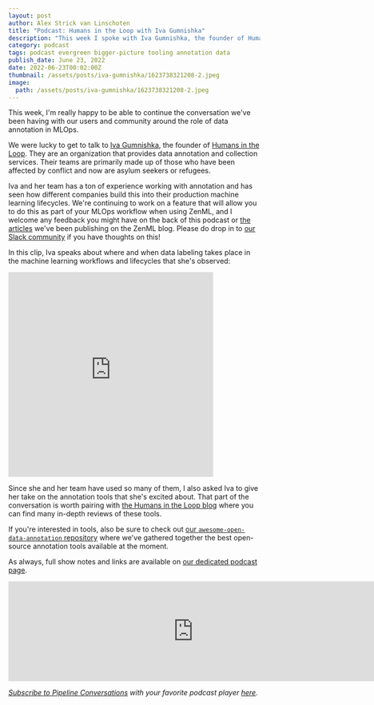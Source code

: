 ```yaml
---
layout: post
author: Alex Strick van Linschoten
title: "Podcast: Humans in the Loop with Iva Gumnishka"
description: "This week I spoke with Iva Gumnishka, the founder of Humans in the Loop. They are an organization that provides data annotation and collection services. Their teams are primarily made up of those who have been affected by conflict and now are asylum seekers or refugees."
category: podcast
tags: podcast evergreen bigger-picture tooling annotation data
publish_date: June 23, 2022
date: 2022-06-23T00:02:00Z
thumbnail: /assets/posts/iva-gumnishka/1623738321208-2.jpeg
image:
  path: /assets/posts/iva-gumnishka/1623738321208-2.jpeg
---
```


This week, I'm really happy to be able to continue the conversation we've been
having with our users and community around the role of data annotation in MLOps.

We were lucky to get to talk to [Iva Gumnishka](https://www.linkedin.com/in/ivagumnishka/), the founder of [Humans in the Loop](https://humansintheloop.org/). They are an organization that provides data annotation and collection services. Their teams are primarily made up of those who have been affected by conflict and now are asylum seekers or refugees.

Iva and her team has a ton of experience working with annotation and has seen
how different companies build this into their production machine learning
lifecycles. We're continuing to work on a feature that will allow you to do this
as part of your MLOps workflow when using ZenML, and I welcome any feedback you
might have on the back of this podcast or
[the](https://blog.zenml.io/data-labelling-annotation/)
[articles](https://blog.zenml.io/open-source-data-annotation-tools/) we've been
publishing on the ZenML blog. Please do drop in to [our Slack community](https://zenml.io/slack-invite/) if you
have thoughts on this!

In this clip, Iva speaks about where and when data labeling takes place in the
machine learning workflows and lifecycles that she's observed:

<iframe src="https://share.descript.com/embed/2PAvdnpaodd" width="410" height="410" frameborder="0" allowfullscreen></iframe>

Since she and her team have used so many of them, I also asked Iva to give her
take on the annotation tools that she's excited about. That part of the
conversation is worth pairing with [the Humans in the Loop
blog](https://humansintheloop.org/resources/blog/) where you can find many
in-depth reviews of these tools.

If you're interested in tools, also be sure to check out [our
`awesome-open-data-annotation`
repository](https://github.com/zenml-io/awesome-open-data-annotation) where
we've gathered together the best open-source annotation tools available at the
moment.

As always, full show notes and links are available on
[our dedicated podcast page](https://podcast.zenml.io/).

<iframe src="https://player.fireside.fm/v2/vA-gqsEV+-0dTuHmO?theme=dark" width="740" height="200" frameborder="0" scrolling="no"></iframe>

<br>

_[Subscribe to Pipeline Conversations](https://podcast.zenml.io/subscribe) with_
_your favorite podcast player [here](https://podcast.zenml.io/subscribe)._
